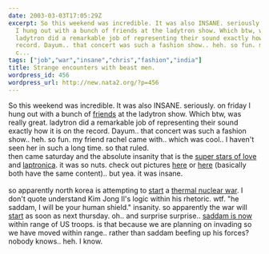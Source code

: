 ```yaml
---
date: 2003-03-03T17:05:29Z
excerpt: So this weekend was incredible. It was also INSANE. seriously. on friday
  I hung out with a bunch of friends at the ladytron show. Which btw, was really great.
  ladytron did a remarkable job of representing their sound exactly how it is on the
  record. Dayum.. that concert was such a fashion show.. heh. so fun. my friend rachel
  c...
tags: ["job","war","insane","chris","fashion","india"]
title: Strange encounters with beast men.
wordpress_id: 456
wordpress_url: http://new.nata2.org/?p=456
---
```


So this weekend was incredible. It was also INSANE. seriously. on friday I hung out with a bunch of <a href="https://web.archive.org/web/20030814003134/http://www.nata2.info//?path=pictures%2Fshows%2Fladytron_2003">friends</a> at the ladytron show. Which btw, was really great. ladytron did a remarkable job of representing their sound exactly how it is on the record. Dayum.. that concert was such a fashion show.. heh. so fun. my friend rachel came with.. which was cool.. I haven't seen her in such a long time. so that ruled. <br/>then came saturday and the absolute insanity that is the <a href="http://superstarsoflove.com/index8.html">super stars of love</a> and <a href="http://www.modsquare.com/laptronica">laptronica</a>. it was so nuts. check out pictures <a href="https://web.archive.org/web/20030814003134/http://www.nata2.info//?path=pictures%2Fshows%2Flaptronica_march_2003">here</a> or <a href="http://chris.fm/lap.html">here</a> (basically both have the same content).. but yea. it was insane.<br/><br/>so apparently north korea is attempting to <a href="http://timesofindia.indiatimes.com/cms.dll/xml/uncomp/articleshow?artid=39110877">start</a> a <a href="http://www.washingtonpost.com/wp-dyn/articles/A30106-2003Mar2.html">thermal nuclear war</a>. I don't quote understand Kim Jong Il's logic within his rhetoric. wtf. "he saddam, I will be your human shield." insanity. so apparently the war will <a href="http://www.thesun.co.uk/article/0,,2-2003100298,00.html">start</a> as soon as next thursday. oh.. and surprise surprise.. <a href="http://www.worldtribune.com/worldtribune/breaking_9.html">saddam is now</a> within range of US troops. is that because we are planning on invading so we have moved within range.. rather than saddam beefing up his forces? nobody knows.. heh. I know.
